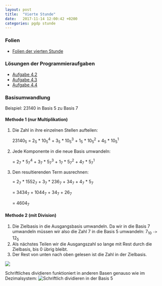 ```yaml
---
layout: post
title:  "Vierte Stunde"
date:   2017-11-14 12:00:42 +0200
categories: pgdp stunde
---
```

### Folien
- [Folien der vierten Stunde](/~wernerbe/pgdp/assets/slides/pgdp-tutorium-04.pdf)

### Lösungen der Programmieraufgaben
- [Aufgabe 4.2](/~wernerbe/pgdp/assets/code/Aufgabe4_2.java)
- [Aufgabe 4.3](/~wernerbe/pgdp/assets/code/Aufgabe4_3.java)
- [Aufgabe 4.4](/~wernerbe/pgdp/assets/code/Aufgabe4_4.java)

### Basisumwandlung
Beispiel: 23140 in Basis 5 zu Basis 7

#### Methode 1 (nur Multiplikation)
1. Die Zahl in ihre einzelnen Stellen aufteilen:

    23140<sub>5</sub> = 2<sub>5</sub> * 10<sub>5</sub><sup>4</sup> + 3<sub>5</sub> * 10<sub>5</sub><sup>3</sup> + 1<sub>5</sub> * 10<sub>5</sub><sup>2</sup> + 4<sub>5</sub> * 10<sub>5</sub><sup>1</sup>

2. Jede Komponente in die neue Basis umwandeln:

    = 2<sub>7</sub> * 5<sub>7</sub><sup>4</sup> + 3<sub>7</sub> * 5<sub>7</sub><sup>3</sup> + 1<sub>7</sub> * 5<sub>7</sub><sup>2</sup> + 4<sub>7</sub> * 5<sub>7</sub><sup>1</sup>
	
3. Den resultierenden Term ausrechnen:

    = 2<sub>7</sub> * 1552<sub>7</sub> + 3<sub>7</sub> * 236<sub>7</sub> + 34<sub>7</sub> + 4<sub>7</sub> * 5<sub>7</sub>
	
    = 3434<sub>7</sub> + 1044<sub>7</sub> + 34<sub>7</sub> + 26<sub>7</sub>
	
    = 4604<sub>7</sub>


#### Methode 2 (mit Division)
1. Die Zielbasis in die Ausgangsbasis umwandeln. Da wir in die Basis 7 umwandeln müssen wir also die Zahl 7 in die Basis 5 umwandeln: 7<sub>10</sub> `->` 12<sub>5</sub>
2. Als nächstes Teilen wir die Ausgangszahl so lange mit Rest durch die Zielbasis, bis 0 übrig bleibt.
3. Der Rest von unten nach oben gelesen ist die Zahl in der Zielbasis.

![](/~wernerbe/pgdp/assets/img/basis-umwandeln.png)

Schriftliches dividieren funktioniert in anderen Basen genauso wie im Dezimalsystem:
![Schriftlich dividieren in der Basis 5](/~wernerbe/pgdp/assets/img/dividieren.png)
